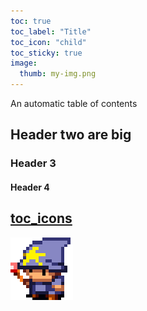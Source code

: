 ```yaml
---
toc: true
toc_label: "Title"
toc_icon: "child"
toc_sticky: true
image:
  thumb: my-img.png
---
```


An automatic table of contents



## Header two are big

### Header 3

#### Header 4

## [toc_icons](https://fontawesome.com/icons?d=gallery&s=solid&m=free)

![relative](../assets/images/my-img.png)
